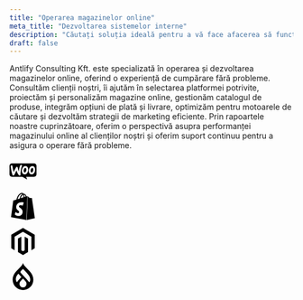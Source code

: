 ```yaml
---
title: "Operarea magazinelor online"
meta_title: "Dezvoltarea sistemelor interne"
description: "Căutați soluția ideală pentru a vă face afacerea să funcționeze mai eficient?"
draft: false
---
```


Antlify Consulting Kft. este specializată în operarea și dezvoltarea magazinelor online, oferind o experiență de cumpărare fără probleme. Consultăm clienții noștri, îi ajutăm în selectarea platformei potrivite, proiectăm și personalizăm magazine online, gestionăm catalogul de produse, integrăm opțiuni de plată și livrare, optimizăm pentru motoarele de căutare și dezvoltăm strategii de marketing eficiente. Prin rapoartele noastre cuprinzătoare, oferim o perspectivă asupra performanței magazinului online al clienților noștri și oferim suport continuu pentru a asigura o operare fără probleme.

<div class="flex justify-center">
<svg role="img" width="48" class="opacity-50 hover:opacity-75 ease-in-out duration-300 mx-4" viewBox="0 0 24 24" xmlns="http://www.w3.org/2000/svg"><title>Woo</title><path d="M2.227 4.857A2.228 2.228 0 000 7.094v7.457c0 1.236 1.001 2.237 2.237 2.237h9.253l4.229 2.355-.962-2.355h7.006c1.236 0 2.237-1 2.237-2.237V7.094c0-1.236-1-2.237-2.237-2.237zm8.08 1.311c.194.002.372.071.535.2a.769.769 0 01.304.56.851.851 0 01-.098.47c-.382.707-.696 1.894-.951 3.542-.246 1.6-.334 2.846-.275 3.739.02.245-.02.46-.118.647a.632.632 0 01-.52.353c-.255.02-.52-.098-.775-.362-.913-.933-1.639-2.326-2.169-4.18a184.085 184.085 0 00-1.413 2.825c-.578 1.11-1.069 1.678-1.481 1.708-.265.02-.49-.206-.687-.677-.5-1.286-1.04-3.768-1.619-7.448-.03-.255.02-.48.157-.657.137-.186.344-.284.618-.304.5-.04.785.196.854.706.304 2.051.638 3.788.991 5.21L5.809 8.41c.196-.373.441-.57.736-.589.431-.03.696.245.804.824.246 1.305.56 2.414.932 3.356.255-2.492.687-4.288 1.295-5.397.148-.274.363-.412.648-.431a.866.866 0 01.084-.004zm3.734 1.063c.167 0 .343.02.53.06.687.146 1.216.52 1.57 1.137.314.53.47 1.168.47 1.933 0 1.011-.254 1.933-.765 2.777-.588.981-1.354 1.472-2.305 1.472-.167 0-.344-.02-.53-.059-.697-.147-1.217-.52-1.57-1.138-.314-.54-.471-1.187-.471-1.943 0-1.01.255-1.933.765-2.767.599-.981 1.364-1.472 2.306-1.472zm6.152 0c.167 0 .343.02.53.06.696.146 1.216.52 1.57 1.137.314.53.47 1.168.47 1.933 0 1.011-.254 1.933-.765 2.777-.588.981-1.354 1.472-2.305 1.472-.167 0-.344-.02-.53-.059-.697-.147-1.217-.52-1.57-1.138-.314-.54-.471-1.187-.471-1.943 0-1.01.255-1.933.765-2.767.599-.981 1.364-1.472 2.306-1.472zm-6.107 1.645c-.307-.002-.606.201-.889.622a3.173 3.173 0 00-.52 1.168c-.05.225-.069.47-.069.716 0 .284.06.589.177.893.147.382.343.589.579.638.245.049.51-.06.795-.315.363-.323.608-.804.745-1.452.05-.225.069-.47.069-.726a2.49 2.49 0 00-.176-.893c-.148-.382-.344-.588-.58-.637a.714.714 0 00-.131-.014zm6.152 0c-.307-.002-.606.201-.889.622a3.173 3.173 0 00-.52 1.168c-.049.225-.069.47-.069.716 0 .284.06.589.177.893.147.382.344.589.579.638.245.049.51-.06.795-.315.363-.323.608-.804.745-1.452.04-.225.07-.47.07-.726a2.49 2.49 0 00-.177-.893c-.148-.382-.344-.588-.58-.637a.714.714 0 00-.131-.014Z"/></svg>

<svg role="img" width="48" class="opacity-50 hover:opacity-75 ease-in-out duration-300 mx-4" viewBox="0 0 24 24" xmlns="http://www.w3.org/2000/svg"><title>Shopify</title><path d="M15.337 23.979l7.216-1.561s-2.604-17.613-2.625-17.73c-.018-.116-.114-.192-.211-.192s-1.929-.136-1.929-.136-1.275-1.274-1.439-1.411c-.045-.037-.075-.057-.121-.074l-.914 21.104h.023zM11.71 11.305s-.81-.424-1.774-.424c-1.447 0-1.504.906-1.504 1.141 0 1.232 3.24 1.715 3.24 4.629 0 2.295-1.44 3.76-3.406 3.76-2.354 0-3.54-1.465-3.54-1.465l.646-2.086s1.245 1.066 2.28 1.066c.675 0 .975-.545.975-.932 0-1.619-2.654-1.694-2.654-4.359-.034-2.237 1.571-4.416 4.827-4.416 1.257 0 1.875.361 1.875.361l-.945 2.715-.02.01zM11.17.83c.136 0 .271.038.405.135-.984.465-2.064 1.639-2.508 3.992-.656.213-1.293.405-1.889.578C7.697 3.75 8.951.84 11.17.84V.83zm1.235 2.949v.135c-.754.232-1.583.484-2.394.736.466-1.777 1.333-2.645 2.085-2.971.193.501.309 1.176.309 2.1zm.539-2.234c.694.074 1.141.867 1.429 1.755-.349.114-.735.231-1.158.366v-.252c0-.752-.096-1.371-.271-1.871v.002zm2.992 1.289c-.02 0-.06.021-.078.021s-.289.075-.714.21c-.423-1.233-1.176-2.37-2.508-2.37h-.115C12.135.209 11.669 0 11.265 0 8.159 0 6.675 3.877 6.21 5.846c-1.194.365-2.063.636-2.16.674-.675.213-.694.232-.772.87-.075.462-1.83 14.063-1.83 14.063L15.009 24l.927-21.166z"/></svg>

<svg role="img" width="48" class="opacity-50 hover:opacity-75 ease-in-out duration-300 mx-4" viewBox="0 0 24 24" xmlns="http://www.w3.org/2000/svg"><title>Magento</title><path d="M12 24l-4.455-2.572v-12l2.97-1.715v12.001l1.485.902 1.485-.902V7.713l2.971 1.715v12L12 24zM22.391 6v12l-2.969 1.714V7.713L12 3.43 4.574 7.713v12.001L1.609 18V6L12 0l10.391 6z"/></svg>


<svg role="img" width="48" class="opacity-50 hover:opacity-75 ease-in-out duration-300 mx-4" viewBox="0 0 24 24" xmlns="http://www.w3.org/2000/svg"><title>Drupal</title><path d="M15.78 5.113C14.09 3.425 12.48 1.815 11.998 0c-.48 1.815-2.09 3.425-3.778 5.113-2.534 2.53-5.405 5.4-5.405 9.702a9.184 9.185 0 1018.368 0c0-4.303-2.871-7.171-5.405-9.702M6.72 16.954c-.563-.019-2.64-3.6 1.215-7.416l2.55 2.788a.218.218 0 01-.016.325c-.61.625-3.204 3.227-3.527 4.126-.066.186-.164.18-.222.177M12 21.677a3.158 3.158 0 01-3.158-3.159 3.291 3.291 0 01.787-2.087c.57-.696 2.37-2.655 2.37-2.655s1.774 1.988 2.367 2.649a3.09 3.09 0 01.792 2.093A3.158 3.158 0 0112 21.677m6.046-5.123c-.068.15-.223.398-.431.405-.371.014-.411-.177-.686-.583-.604-.892-5.864-6.39-6.848-7.455-.866-.935-.122-1.595.223-1.94C10.736 6.547 12 5.285 12 5.285s3.766 3.574 5.336 6.016c1.57 2.443 1.029 4.556.71 5.253"/></svg>
</div>
